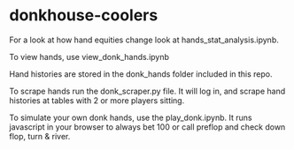 # donkhouse-coolers

For a look at how hand equities change look at hands_stat_analysis.ipynb.

To view hands, use view_donk_hands.ipynb

Hand histories are stored in the donk_hands folder included in this repo.

To scrape hands run the donk_scraper.py file. It will log in, and scrape hand histories at tables with 2 or more players sitting.

To simulate your own donk hands, use the play_donk.ipynb. It runs javascript in your browser to always bet 100 or call preflop and check down flop, turn & river.
